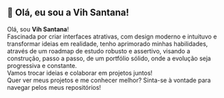 ## 👋 Olá, eu sou a Vih Santana! 

Olá, sou **Vih Santana**!<br />Fascinada por criar interfaces atrativas, com design moderno e
          intuituvo e transformar ideias em realidade, tenho aprimorado minhas
          habilidades, através de um roadmap de estudo robusto e assertivo,
          visando a construção, passo a passo, de um portfólio sólido, onde a
          evolução seja progressiva e constante.<br /> Vamos trocar ideias e colaborar em projetos juntos!<br /> Quer ver meus
          projetos e me conhecer melhor? Sinta-se à vontade para navegar pelos meus repositórios!
        </p>
